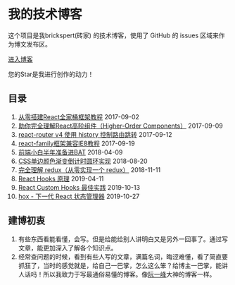 # 我的技术博客

这个项目是我brickspert(砖家) 的技术博客，使用了 GitHub 的 issues 区域来作为博文发布区。

[进入博客](https://github.com/brickspert/blog/issues)

您的Star是我进行创作的动力！

## 目录

1. [从零搭建React全家桶框架教程](https://github.com/brickspert/blog/issues/1) 2017-09-02
1. [助你完全理解React高阶组件（Higher-Order Components）](https://github.com/brickspert/blog/issues/2)  2017-09-09
1. [react-router v4 使用 history 控制路由跳转](https://github.com/brickspert/blog/issues/3)  2017-09-12
1. [react-family框架兼容IE8教程](https://github.com/brickspert/blog/issues/5) 2017-09-19
1. [前端小白半年准备进BAT](https://github.com/brickspert/blog/issues/16) 2018-04-09
1. [CSS单边颜色渐变倒计时圆环实现](https://github.com/brickspert/blog/issues/20) 2018-08-20
1. [完全理解 redux（从零实现一个 redux）](https://github.com/brickspert/blog/issues/22) 2018-11-11
1. [React Hooks 原理](https://github.com/brickspert/blog/issues/26) 2019-04-11
1. [React Custom Hooks 最佳实践](https://github.com/brickspert/blog/issues/31) 2019-10-13
1. [hox - 下一代 React 状态管理器](https://github.com/brickspert/blog/issues/32) 2019-10-27

## 建博初衷

1. 有些东西看能看懂，会写。但是给能给别人讲明白又是另外一回事了。通过写文章，能更加深入了解各个知识点。
2. 经常查问题的时候，看到有些人写的文章，满篇名词，晦涩难懂，看了简直要抓狂了，当时的感觉就是，给自己一巴掌，怎么这么笨？给博主一巴掌，能讲人话吗！所以我致力于写最通俗易懂的博客。像[阮一峰](http://www.ruanyifeng.com/blog/)大神的博客一样。
